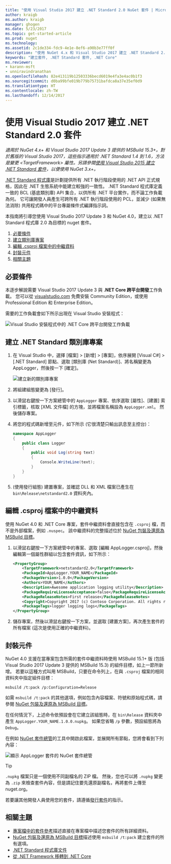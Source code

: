 ```yaml
---
title: "使用 Visual Studio 2017 建立 .NET Standard 2.0 NuGet 套件 | Microsoft Docs"
author: kraigb
ms.author: kraigb
manager: ghogen
ms.date: 5/23/2017
ms.topic: get-started-article
ms.prod: nuget
ms.technology: 
ms.assetid: 2c1de334-fdc9-4e1e-8ef6-a90b3e77ff0f
description: "使用 NuGet 4.x 和 Visual Studio 2017 建立 .NET Standard 2.0 NuGet 套件的端對端逐步解說。"
keywords: "建立套件, .NET Standard 套件, .NET Core"
ms.reviewer:
- karann-msft
- unniravindranathan
ms.openlocfilehash: 82e413119b12503336becd6019e4fa3e4ac0b1f3
ms.sourcegitcommit: d0ba99bfe019b779b75731bafdca8a37e35ef0d9
ms.translationtype: HT
ms.contentlocale: zh-TW
ms.lasthandoff: 12/14/2017
---
```

# <a name="create-net-standard-20-packages-with-visual-studio-2017"></a>使用 Visual Studio 2017 建立 .NET Standard 2.0 套件

*適用於 NuGet 4.x+ 和 Visual Studio 2017 Update 3 提供的 MSBuild 15.3+。對於舊版的 Visual Studio 2017，這些指示適用於 .NET Standard 1.4 到 1.6，方法是變更 \<TargetFramework\> 屬性。另請參閱[使用 Visual Studio 2015 建立 .NET Standard 套件](../guides/create-net-standard-packages-vs2015.md)，以便使用 NuGet 3.x+。*

[.NET Standard 程式庫](https://docs.microsoft.com/dotnet/articles/standard/library)是計劃提供所有 .NET 執行階段使用的 .NET API 正式規格，因此在 .NET 生態系統中能建立較強的一致性。 .NET Standard 程式庫定義一致的 BCL (基底類別庫) API 集合，以供所有 .NET 平台實作，而不論工作負載為何。 它可讓開發人員產生可跨所有 .NET 執行階段使用的 PCL，並減少 (如果無法消除) 共用程式碼中的平台專屬條件式編譯指示詞。

本指南將引導您使用 Visual Studio 2017 Update 3 和 NuGet 4.0，建立以 .NET Standard 程式庫 2.0 為目標的 nuget 套件。

1. [必要條件](#pre-requisites)
1. [建立類別庫專案](#create-the-netstandard-class-library-project)
1. [編輯 .csproj 檔案中的中繼資料](#edit-metadata-in-the-csproj-file)
1. [封裝元件](#package-the-component)
1. [相關主題](#related-topics)

## <a name="pre-requisites"></a>必要條件

本逐步解說需要 Visual Studio 2017 Update 3 與 **.NET Core 跨平台開發**工作負載。 您可以從 [visualstudio.com](https://www.visualstudio.com/) 免費安裝 Community Edition，或使用 Professional Edition 和 Enterprise Edition。

需要的工作負載會如下所示出現在 Visual Studio 安裝程式：

![Visual Studio 安裝程式中的 .NET Core 跨平台開發工作負載](media/NuGet4-01-Workload.png)

## <a name="create-the-net-standard-class-library-project"></a>建立 .NET Standard 類別庫專案

1. 在 Visual Studio 中，選擇 [檔案] > [新增] > [專案]，依序展開 [Visual C#] > [.NET Standard] 節點、選取 [類別庫 (Net Standard)]、將名稱變更為 AppLogger，然後按一下 [確定]。

    ![建立新的類別庫專案](media/NuGet4-02-NewProject.png)

1. 將組建組態變更為 [發行]。
1. 以滑鼠右鍵按一下方案總管中的 `AppLogger` 專案、依序選取 [屬性]、[建置] 索引標籤，核取 [XML 文件檔] 的方塊，並將檔案名稱設為 `AppLogger.xml`。 然後儲存專案。

1. 將您的程式碼新增至元件，如下所示 (它很清楚只輸出訊息至主控台)：

    ```cs
    namespace AppLogger
    {
        public class Logger
        {
            public void Log(string text)
            {
                Console.WriteLine(text);
            }
        }
    }
    ```

1. (使用發行組態) 建置專案，並確認 DLL 和 XML 檔案已產生在 `bin\Release\netstandard2.0` 資料夾內。

## <a name="edit-metadata-in-the-csproj-file"></a>編輯 .csproj 檔案中的中繼資料

使用 NuGet 4.0 和 .NET Core 專案，套件中繼資料會直接包含在 `.csproj` 檔，而不是外部檔案，例如 `.nuspec`。 該中繼資料的完整描述位於 [NuGet 包裝及還原為 MSBuild 目標](../schema/msbuild-targets.md#pack-target)。

1. 以滑鼠右鍵按一下方案總管中的專案、選取 [編輯 AppLogger.csproj]，然後編輯第一個屬性群組以包含套件資訊，如下所示：

    ```xml
    <PropertyGroup>
        <TargetFramework>netstandard2.0</TargetFramework>
        <PackageId>AppLogger.YOUR_NAME</PackageId>
        <PackageVersion>1.0.0</PackageVersion>
        <Authors>YOUR_NAME</Authors>
        <Description>Awesome application logging utility</Description>
        <PackageRequireLicenseAcceptance>false</PackageRequireLicenseAcceptance>
        <PackageReleaseNotes>First release</PackageReleaseNotes>
        <Copyright>Copyright 2017 (c) Contoso Corporation. All rights reserved.</Copyright>
        <PackageTags>logger logging logs</PackageTags>
    </PropertyGroup>
    ```

1. 儲存專案，然後以滑鼠右鍵按一下方案，並選取 [建置方案]，再次產生套件的所有檔案 (這次是使用正確的中繼資料)。


## <a name="package-the-component"></a>封裝元件

NuGet 4.0 支援在當專案包含所需的套件中繼資料時使用 MSBuild 15.1+ 版 (包括 Visual Studio 2017 Update 3 提供的 MSBuild 15.3) 的組件目標，如上一節所新增。 若要以這種方式叫用 MSBuild，只要在命令列上，在與 `.csproj` 檔案的相同資料夾中指定組件目標：

    msbuild /t:pack /p:Configuration=Release

如需 `msbuild /t:pack` 的其他選項，例如包含內容檔案、符號和原始程式碼，請參閱 [NuGet 包裝及還原為 MSBuild 目標](../schema/msbuild-targets.md#pack-target)。

在任何情況下，上述命令依預設會在它建立該組態時，在 `bin\Release` 資料夾中產生 `AppLogger.YOUR_NAME.1.0.0.nupkg`。 如果您省略 `/p` 參數，預設組態將為 `Debug`。 

在例如 [NuGet 套件總管](https://github.com/NuGetPackageExplorer/NuGetPackageExplorer)的工具中開啟此檔案，並展開所有節點，您將會看到下列內容：

![顯示 AppLogger 套件的 NuGet 套件總管](media/NuGet4-03-PackageExplorer.png)

> [!Tip]
> `.nupkg` 檔案只是一個使用不同副檔名的 ZIP 檔。 然後，您也可以將 `.nupkg` 變更為 `.zip` 來檢查套件內容，但是請記住要先還原副檔名，再將套件上傳至 nuget.org。

若要讓其他開發人員使用您的套件，請遵循[發行套件](../create-packages/publish-a-package.md)的指示。

## <a name="related-topics"></a>相關主題

- [專案檔中的套件參考](../consume-packages/package-references-in-project-files.md)描述直接在專案檔中描述您套件的所有詳細資料。
- [NuGet 包裝及還原為 MSBuild 目標](../schema/msbuild-targets.md)描述使用 `msbuild /t:pack` 建立套件的所有選項。
- [.NET Standard 程式庫文件](https://docs.microsoft.com/dotnet/articles/standard/library)
- [從 .NET Framework 移轉到 .NET Core](https://docs.microsoft.com/dotnet/articles/core/porting/index)
